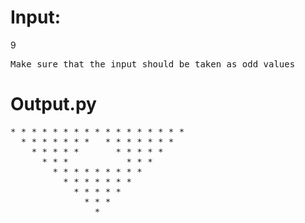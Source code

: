 # Input:
9
<pre>Make sure that the input should be taken as odd values</pre>
# Output.py
<pre>
* * * * * * * * * * * * * * * * *                                                                                                             
  * * * * * * *   * * * * * * *                                                                                                               
    * * * * *       * * * * *                                                                                                                 
      * * *           * * *                                                                                                                   
        * * * * * * * * *                                                                                                                     
          * * * * * * *                                                                                                                       
            * * * * *                                                                                                                         
              * * *                                                                                                                           
                *        </pre>
